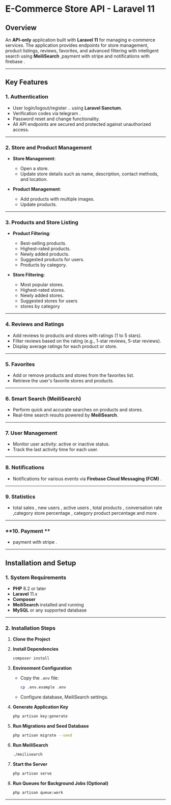 
# **E-Commerce Store API - Laravel 11**

## **Overview**
An **API-only** application built with **Laravel 11** for managing e-commerce services. The application provides endpoints for store management, product listings, reviews, favorites, and advanced filtering with intelligent search using **MeiliSearch** ,payment with stripe and notifications with firebase .

---

## **Key Features**

### **1. Authentication**
- User login/logout/register .. using **Laravel Sanctum**.
- Verification codes via telegram .
- Password reset and change functionality.
- All API endpoints are secured and protected against unauthorized access.

---

### **2. Store and Product Management**
- **Store Management**:
    - Open a store.
    - Update store details such as name, description, contact methods, and location.

- **Product Management**:
    - Add products with multiple images.
    - Update  products.

---

### **3. Products and Store Listing**
- **Product Filtering**:
    - Best-selling products.
    - Highest-rated products.
    - Newly added products.
    - Suggested products for users.
    - Products by category.

- **Store Filtering**:
    - Most popular stores.
    - Highest-rated stores.
    - Newly added stores.
    - Suggested stores for users 
    - stores by category

---

### **4. Reviews and Ratings**
- Add reviews to products and stores with ratings (1 to 5 stars).
- Filter reviews based on the rating (e.g., 1-star reviews, 5-star reviews).
- Display average ratings for each product or store.

---

### **5. Favorites**
- Add or remove products and stores from the favorites list.
- Retrieve the user's favorite stores and products.

---

### **6. Smart Search (MeiliSearch)**
- Perform quick and accurate searches on products and stores.
- Real-time search results powered by **MeiliSearch**.

---

### **7. User Management**
- Monitor user activity: active or inactive status.
- Track the last activity time for each user.

---

### **8. Notifications**
- Notifications for various events  via **Firebase Cloud Messaging (FCM)** .

---
### **9. Statistics**
-  total sales , new users , active users , total products , conversation rate ,category store percentage , category product percentage and more .

---

### **10. Payment **
-  payment with stripe .

---
## **Installation and Setup**

### **1. System Requirements**
- **PHP** 8.2 or later
- **Laravel** 11.x
- **Composer**
- **MeiliSearch** installed and running
- **MySQL** or any supported database

---

### **2. Installation Steps**

1. **Clone the Project**
  

2. **Install Dependencies**
   ```bash
   composer install
   ```

3. **Environment Configuration**
    - Copy the `.env` file:
      ```bash
      cp .env.example .env
      ```
    - Configure database, MeiliSearch settings.

4. **Generate Application Key**
   ```bash
   php artisan key:generate
   ```

5. **Run Migrations and Seed Database**
   ```bash
   php artisan migrate --seed
   ```

6. **Run MeiliSearch**
   ```bash
   ./meilisearch
   ```

7. **Start the Server**
   ```bash
   php artisan serve
   ```

8. **Run Queues for Background Jobs (Optional)**
   ```bash
   php artisan queue:work
   ```

---
